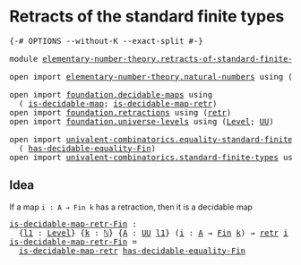 # Retracts of the standard finite types

<pre class="Agda"><a id="50" class="Symbol">{-#</a> <a id="54" class="Keyword">OPTIONS</a> <a id="62" class="Pragma">--without-K</a> <a id="74" class="Pragma">--exact-split</a> <a id="88" class="Symbol">#-}</a>

<a id="93" class="Keyword">module</a> <a id="100" href="elementary-number-theory.retracts-of-standard-finite-types.html" class="Module">elementary-number-theory.retracts-of-standard-finite-types</a> <a id="159" class="Keyword">where</a>

<a id="166" class="Keyword">open</a> <a id="171" class="Keyword">import</a> <a id="178" href="elementary-number-theory.natural-numbers.html" class="Module">elementary-number-theory.natural-numbers</a> <a id="219" class="Keyword">using</a> <a id="225" class="Symbol">(</a><a id="226" href="elementary-number-theory.natural-numbers.html#1444" class="Datatype">ℕ</a><a id="227" class="Symbol">)</a>

<a id="230" class="Keyword">open</a> <a id="235" class="Keyword">import</a> <a id="242" href="foundation.decidable-maps.html" class="Module">foundation.decidable-maps</a> <a id="268" class="Keyword">using</a>
  <a id="276" class="Symbol">(</a> <a id="278" href="foundation.decidable-maps.html#758" class="Function">is-decidable-map</a><a id="294" class="Symbol">;</a> <a id="296" href="foundation.decidable-maps.html#869" class="Function">is-decidable-map-retr</a><a id="317" class="Symbol">)</a>
<a id="319" class="Keyword">open</a> <a id="324" class="Keyword">import</a> <a id="331" href="foundation.retractions.html" class="Module">foundation.retractions</a> <a id="354" class="Keyword">using</a> <a id="360" class="Symbol">(</a><a id="361" href="foundation-core.retractions.html#593" class="Function">retr</a><a id="365" class="Symbol">)</a>
<a id="367" class="Keyword">open</a> <a id="372" class="Keyword">import</a> <a id="379" href="foundation.universe-levels.html" class="Module">foundation.universe-levels</a> <a id="406" class="Keyword">using</a> <a id="412" class="Symbol">(</a><a id="413" href="Agda.Primitive.html#597" class="Postulate">Level</a><a id="418" class="Symbol">;</a> <a id="420" href="foundation-core.universe-levels.html#222" class="Primitive">UU</a><a id="422" class="Symbol">)</a>

<a id="425" class="Keyword">open</a> <a id="430" class="Keyword">import</a> <a id="437" href="univalent-combinatorics.equality-standard-finite-types.html" class="Module">univalent-combinatorics.equality-standard-finite-types</a> <a id="492" class="Keyword">using</a>
  <a id="500" class="Symbol">(</a> <a id="502" href="univalent-combinatorics.equality-standard-finite-types.html#2783" class="Function">has-decidable-equality-Fin</a><a id="528" class="Symbol">)</a>
<a id="530" class="Keyword">open</a> <a id="535" class="Keyword">import</a> <a id="542" href="univalent-combinatorics.standard-finite-types.html" class="Module">univalent-combinatorics.standard-finite-types</a> <a id="588" class="Keyword">using</a> <a id="594" class="Symbol">(</a><a id="595" href="univalent-combinatorics.standard-finite-types.html#1975" class="Function">Fin</a><a id="598" class="Symbol">)</a>
</pre>
## Idea

If a map `i : A → Fin k` has a retraction, then it is a decidable map

<pre class="Agda"><a id="is-decidable-map-retr-Fin"></a><a id="693" href="elementary-number-theory.retracts-of-standard-finite-types.html#693" class="Function">is-decidable-map-retr-Fin</a> <a id="719" class="Symbol">:</a>
  <a id="723" class="Symbol">{</a><a id="724" href="elementary-number-theory.retracts-of-standard-finite-types.html#724" class="Bound">l1</a> <a id="727" class="Symbol">:</a> <a id="729" href="Agda.Primitive.html#597" class="Postulate">Level</a><a id="734" class="Symbol">}</a> <a id="736" class="Symbol">{</a><a id="737" href="elementary-number-theory.retracts-of-standard-finite-types.html#737" class="Bound">k</a> <a id="739" class="Symbol">:</a> <a id="741" href="elementary-number-theory.natural-numbers.html#1444" class="Datatype">ℕ</a><a id="742" class="Symbol">}</a> <a id="744" class="Symbol">{</a><a id="745" href="elementary-number-theory.retracts-of-standard-finite-types.html#745" class="Bound">A</a> <a id="747" class="Symbol">:</a> <a id="749" href="foundation-core.universe-levels.html#222" class="Primitive">UU</a> <a id="752" href="elementary-number-theory.retracts-of-standard-finite-types.html#724" class="Bound">l1</a><a id="754" class="Symbol">}</a> <a id="756" class="Symbol">(</a><a id="757" href="elementary-number-theory.retracts-of-standard-finite-types.html#757" class="Bound">i</a> <a id="759" class="Symbol">:</a> <a id="761" href="elementary-number-theory.retracts-of-standard-finite-types.html#745" class="Bound">A</a> <a id="763" class="Symbol">→</a> <a id="765" href="univalent-combinatorics.standard-finite-types.html#1975" class="Function">Fin</a> <a id="769" href="elementary-number-theory.retracts-of-standard-finite-types.html#737" class="Bound">k</a><a id="770" class="Symbol">)</a> <a id="772" class="Symbol">→</a> <a id="774" href="foundation-core.retractions.html#593" class="Function">retr</a> <a id="779" href="elementary-number-theory.retracts-of-standard-finite-types.html#757" class="Bound">i</a> <a id="781" class="Symbol">→</a> <a id="783" href="foundation.decidable-maps.html#758" class="Function">is-decidable-map</a> <a id="800" href="elementary-number-theory.retracts-of-standard-finite-types.html#757" class="Bound">i</a>
<a id="802" href="elementary-number-theory.retracts-of-standard-finite-types.html#693" class="Function">is-decidable-map-retr-Fin</a> <a id="828" class="Symbol">=</a>
  <a id="832" href="foundation.decidable-maps.html#869" class="Function">is-decidable-map-retr</a> <a id="854" href="univalent-combinatorics.equality-standard-finite-types.html#2783" class="Function">has-decidable-equality-Fin</a>
</pre>